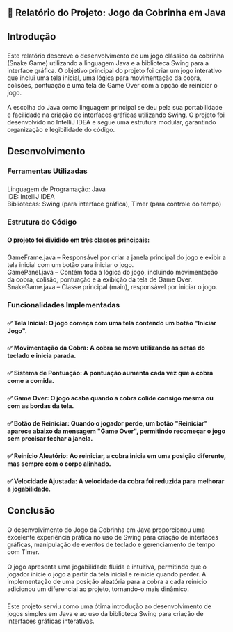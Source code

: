 <h2 align="left">📄 Relatório do Projeto: Jogo da Cobrinha em Java</h2>

###

<h2 align="left">Introdução</h2>

###

<p align="left">Este relatório descreve o desenvolvimento de um jogo clássico da cobrinha (Snake Game) utilizando a linguagem Java e a biblioteca Swing para a interface gráfica. O objetivo principal do projeto foi criar um jogo interativo que inclui uma tela inicial, uma lógica para movimentação da cobra, colisões, pontuação e uma tela de Game Over com a opção de reiniciar o jogo.<br><br>A escolha do Java como linguagem principal se deu pela sua portabilidade e facilidade na criação de interfaces gráficas utilizando Swing. O projeto foi desenvolvido no IntelliJ IDEA e segue uma estrutura modular, garantindo organização e legibilidade do código.</p>

###

<h2 align="left">Desenvolvimento</h2>

###

<h3 align="left">Ferramentas Utilizadas</h3>

###

<p align="left">Linguagem de Programação: Java<br>IDE: IntelliJ IDEA<br>Bibliotecas: Swing (para interface gráfica), Timer (para controle do tempo)</p>

###

<h3 align="left">Estrutura do Código</h3>

###

<h4 align="left">O projeto foi dividido em três classes principais:</h4>

###

<p align="left">GameFrame.java – Responsável por criar a janela principal do jogo e exibir a tela inicial com um botão para iniciar o jogo.<br>GamePanel.java – Contém toda a lógica do jogo, incluindo movimentação da cobra, colisão, pontuação e a exibição da tela de Game Over.<br>SnakeGame.java – Classe principal (main), responsável por iniciar o jogo.</p>

###

<h3 align="left">Funcionalidades Implementadas</h3>

###

<h4 align="left">✅ Tela Inicial: O jogo começa com uma tela contendo um botão "Iniciar Jogo".</h4>

###

<h4 align="left">✅ Movimentação da Cobra: A cobra se move utilizando as setas do teclado e inicia parada.</h4>

###

<h4 align="left">✅ Sistema de Pontuação: A pontuação aumenta cada vez que a cobra come a comida.</h4>

###

<h4 align="left">✅ Game Over: O jogo acaba quando a cobra colide consigo mesma ou com as bordas da tela.</h4>

###

<h4 align="left">✅ Botão de Reiniciar: Quando o jogador perde, um botão "Reiniciar" aparece abaixo da mensagem "Game Over", permitindo recomeçar o jogo sem precisar fechar a janela.</h4>

###

<h4 align="left">✅ Reinício Aleatório: Ao reiniciar, a cobra inicia em uma posição diferente, mas sempre com o corpo alinhado.</h4>

###

<h4 align="left">✅ Velocidade Ajustada: A velocidade da cobra foi reduzida para melhorar a jogabilidade.</h4>

###

<h2 align="left">Conclusão</h2>

###

<p align="left">O desenvolvimento do Jogo da Cobrinha em Java proporcionou uma excelente experiência prática no uso de Swing para criação de interfaces gráficas, manipulação de eventos de teclado e gerenciamento de tempo com Timer.<br><br>O jogo apresenta uma jogabilidade fluida e intuitiva, permitindo que o jogador inicie o jogo a partir da tela inicial e reinicie quando perder. A implementação de uma posição aleatória para a cobra a cada reinício adicionou um diferencial ao projeto, tornando-o mais dinâmico.</p>

###

<p align="left">Este projeto serviu como uma ótima introdução ao desenvolvimento de jogos simples em Java e ao uso da biblioteca Swing para criação de interfaces gráficas interativas.</p>

###
